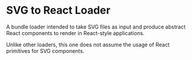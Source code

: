 # SVG to React Loader

A bundle loader intended to take SVG files as input and produce abstract
React components to render in React-style applications.

Unlike other loaders, this one does not assume the usage of React primitives
for SVG components.
